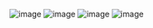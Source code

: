 ![image](https://user-images.githubusercontent.com/466385/211181550-87c2029a-9d9a-40b4-b40f-21dde72ff42e.png)
![image](https://user-images.githubusercontent.com/466385/211182397-2a00845e-a3d4-4275-be45-8cd55a7436e6.png)
![image](https://user-images.githubusercontent.com/466385/211182737-675ec2a1-5874-4c6f-8a88-1f7c213cb9bc.png)
![image](https://user-images.githubusercontent.com/466385/211183028-4be02770-9a2f-4d21-ac12-c2dc2966ecef.png)
